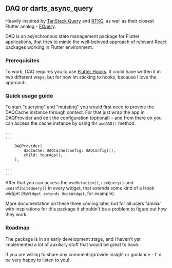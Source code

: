 ## DAQ or darts_async_query

Heavily inspired by [TanStack Query](https://tanstack.com/query) and [RTKQ](https://redux-toolkit.js.org/rtk-query/overview), as well as their closest Flutter analog - [FQuery](https://github.com/41y08h/fquery).

DAQ is an asynchronous state management package for Flutter applications, that tries to mimic the well-beloved approach of relevant React packages working in Flutter environment.

### Prerequisites

To work, DAQ requires you to use [Flutter Hooks](https://pub.dev/packages/flutter_hooks/install). It could have written it in two different ways, but for now Im sticking to hooks, because I love the approach.

### Quick usage guide

To start "querying" and "mutating" you would first need to provide the DAQCache instance through context. For that just wrap the app in DAQProvider and edit the configuration (optional) - and from there on you can access the cache instance by using thr `useDAQ()` method.

```
...
...

    DAQProvider(
        daqCache: DAQCache(config: DAQConfig()),
        child: YourApp(),
    ),

...
...
```

After that you can access the `useMutation()`, `useQuery()` and `useInfiniteQuery()` in every widget, that extends some kind of a Hook widget (`MyWidget extends HookWidget`, for example).

More documentation on these three coming later, but for all users familiar with inspirations for this package it shouldn't be a problem to figure out how they work.

### Roadmap

The package is in an early development stage, and I haven't yet implemented a lot of auxiliary stuff that would be great to have.

If you are willing to share any comments/provide insight or guidance - I'
d be very happy to listen to you!
